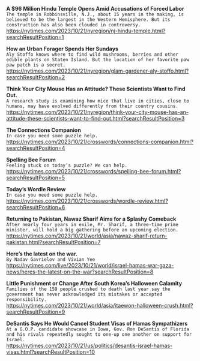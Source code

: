 **A $96 Million Hindu Temple Opens Amid Accusations of Forced Labor**\
`The temple in Robbinsville, N.J., about 15 years in the making, is believed to be the largest in the Western Hemisphere. But its construction has also been clouded in controversy.`\
https://nytimes.com/2023/10/21/nyregion/nj-hindu-temple.html?searchResultPosition=1

**How an Urban Forager Spends Her Sundays**\
`Aly Stoffo knows where to find wild mushrooms, berries and other edible plants on Staten Island. But the location of her favorite paw paw patch is a secret.`\
https://nytimes.com/2023/10/21/nyregion/glam-gardener-aly-stoffo.html?searchResultPosition=2

**Think Your City Mouse Has an Attitude? These Scientists Want to Find Out.**\
`A research study is examining how mice that live in cities, close to humans, may have evolved differently from their country cousins.`\
https://nytimes.com/2023/10/21/nyregion/think-your-city-mouse-has-an-attitude-these-scientists-want-to-find-out.html?searchResultPosition=3

**The Connections Companion**\
`In case you need some puzzle help.`\
https://nytimes.com/2023/10/21/crosswords/connections-companion.html?searchResultPosition=4

**Spelling Bee Forum**\
`Feeling stuck on today’s puzzle? We can help.`\
https://nytimes.com/2023/10/21/crosswords/spelling-bee-forum.html?searchResultPosition=5

**Today’s Wordle Review**\
`In case you need some puzzle help.`\
https://nytimes.com/2023/10/21/crosswords/wordle-review.html?searchResultPosition=6

**Returning to Pakistan, Nawaz Sharif Aims for a Splashy Comeback**\
`After nearly four years in exile, Mr. Sharif, a three-time prime minister, will hold a big gathering before an upcoming election.`\
https://nytimes.com/2023/10/21/world/asia/nawaz-sharif-return-pakistan.html?searchResultPosition=7

**Here’s the latest on the war.**\
`By Nadav Gavrielov and Vivian Yee`\
https://nytimes.com/live/2023/10/21/world/israel-hamas-war-gaza-news/heres-the-latest-on-the-war?searchResultPosition=8

**Little Punishment or Change After South Korea’s Halloween Calamity**\
`Families of the 159 people crushed to death last year say the government has never acknowledged its mistakes or accepted responsibility.`\
https://nytimes.com/2023/10/21/world/asia/itaewon-halloween-crush.html?searchResultPosition=9

**DeSantis Says He Would Cancel Student Visas of Hamas Sympathizers**\
`At a G.O.P. candidate showcase in Iowa, Gov. Ron DeSantis of Florida and his rivals repeatedly sought to one-up one another on support for Israel.`\
https://nytimes.com/2023/10/21/us/politics/desantis-israel-hamas-visas.html?searchResultPosition=10

